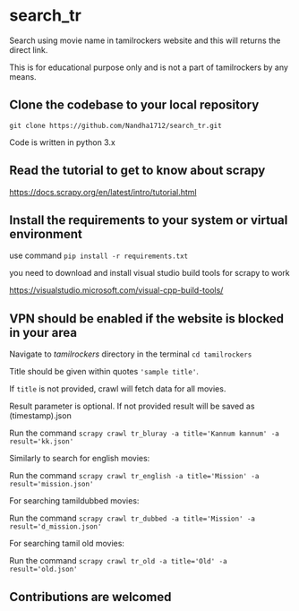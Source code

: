 # search_tr

Search using movie name in tamilrockers website and this will returns the direct link.

This is for educational purpose only and is not a part of tamilrockers by any means.

## Clone the codebase to your local repository

`git clone https://github.com/Nandha1712/search_tr.git`

Code is written in python 3.x

## Read the tutorial to get to know about scrapy

<https://docs.scrapy.org/en/latest/intro/tutorial.html>

## Install the requirements to your system or virtual environment

use command `pip install -r requirements.txt`

you need to download and install visual studio build tools for scrapy to work

<https://visualstudio.microsoft.com/visual-cpp-build-tools/>

## VPN should be enabled if the website is blocked in your area

Navigate to _tamilrockers_ directory in the terminal `cd tamilrockers`

Title should be given within quotes `'sample title'`.

If `title` is not provided, crawl will fetch data for all movies.

Result parameter is optional. If not provided result will be saved as (timestamp).json

Run the command `scrapy crawl tr_bluray -a title='Kannum kannum' -a result='kk.json'`

Similarly to search for english movies:

Run the command `scrapy crawl tr_english -a title='Mission' -a result='mission.json'`

For searching tamildubbed movies:

Run the command  `scrapy crawl tr_dubbed -a title='Mission' -a result='d_mission.json'`

For searching tamil old movies:

Run the command  `scrapy crawl tr_old -a title='Old' -a result='old.json'`

## Contributions are welcomed
